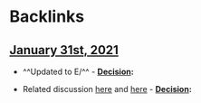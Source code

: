 
# Backlinks
## [January 31st, 2021](<January 31st, 2021.md>)
- ^^Updated to E/^^
            - **[Decision](<Decision.md>):**

- Related discussion [here](((sBu3zOPiV))) and [here](((IRSOUC-2O)))
            - **[Decision](<Decision.md>):**

